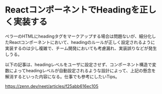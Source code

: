 # ReactコンポーネントでHeadingを正しく実装する

ペラ一のHTMLにheadingタグをマークアップする場合は問題ないが、細分化したReactコンポーネントにおいて、headingのルールが正しく設定されるように
実装するのは少し複雑で、チーム開発においても考慮漏れ、実装誤りなどが発生しうる。  

以下の記事は、headingレベルをユーザに設定させず、コンポーネント構造で変数によってheadingレベルが自動設定されるような設計によって、上記の懸念を解消するといった内容になる。仕事でも参考にしたいTips。

https://zenn.dev/neet/articles/f25abb616ec105